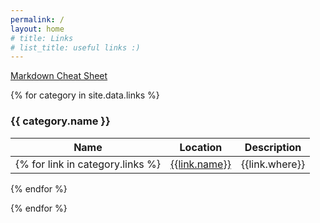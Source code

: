 ```yaml
---
permalink: /
layout: home
# title: Links
# list_title: useful links :)
---
```

[Markdown Cheat Sheet](https://markdown.land/markdown-cheat-sheet)

{% for category in site.data.links %}

### {{ category.name }}

| Name | Location | Description |
| --- | --- | --- |
{% for link in category.links %} | [{{link.name}}]({{link.url}}) | {{link.where}} | {{link.info}} |
{% endfor %}

{% endfor %}